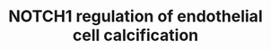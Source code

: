 ---
annotations:
- id: PW:0000004
  parent: regulatory pathway
  type: Pathway Ontology
  value: regulatory pathway
authors:
- Khanspers
- MaintBot
- Elisa
- Eweitz
description: Model of NOTCH1 regulation of human endothelial cell calcification.   Proteins
  on this pathway have targeted assays available via the [https://assays.cancer.gov/available_assays?wp_id=WP3413
  CPTAC Assay Portal]
last-edited: 2021-05-09
ndex: c7405918-8b66-11eb-9e72-0ac135e8bacf
organisms:
- Homo sapiens
redirect_from:
- /index.php/Pathway:WP3413
- /instance/WP3413
revision: null
schema-jsonld:
- '@context': https://schema.org/
  '@id': https://wikipathways.github.io/pathways/WP3413.html
  '@type': Dataset
  creator:
    '@type': Organization
    name: WikiPathways
  description: Model of NOTCH1 regulation of human endothelial cell calcification.   Proteins
    on this pathway have targeted assays available via the [https://assays.cancer.gov/available_assays?wp_id=WP3413
    CPTAC Assay Portal]
  keywords:
  - ALPL
  - CALU
  - DLL1
  - DLL3
  - DLL4
  - FGFR3
  - GJA5
  - ITGA1
  - JAG1
  - JAG2
  - MGP
  - NOTCH1
  - PAR1
  - PLAT
  - PTHrP
  - SAT1
  - SOX6
  - VEGF
  license: CC0
  name: NOTCH1 regulation of endothelial cell calcification
seo: CreativeWork
title: NOTCH1 regulation of endothelial cell calcification
wpid: WP3413
---